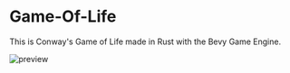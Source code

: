 # Game-Of-Life

This is Conway's Game of Life made in Rust with the Bevy Game Engine.

![preview](https://cdn.discordapp.com/attachments/626449728988774401/1037037349818871990/unknown.png)
